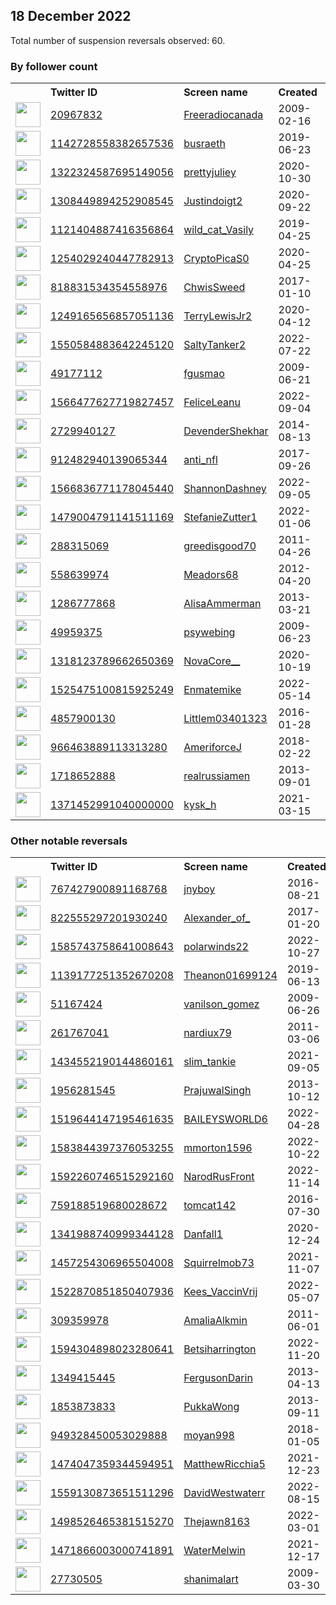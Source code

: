 
## 18 December 2022
Total number of suspension reversals observed: 60.

### By follower count
<table><tr><th></th><th align="left">Twitter ID</th><th align="left">Screen name</th>
<th align="left">Created</th><th align="left">Status</th><th align="left">Suspended</th><th align="left">Followers</th>
<tr><td><a href="https://pbs.twimg.com/profile_images/1603950340478570498/iOUImJ34_normal.jpg"><img src="https://pbs.twimg.com/profile_images/1603950340478570498/iOUImJ34_normal.jpg" width="40px" height="40px" align="center"/></a></td><td><a href="https://twitter.com/intent/user?user_id=20967832">20967832</a></td><td><a href="https://twitter.com/Freeradiocanada">Freeradiocanada</a></td><td>2009-02-16</td><td align="center"></td><td></td><td>50459</td></tr>
<tr><td><a href="https://pbs.twimg.com/profile_images/1576876450732441601/esr0-GCH_normal.png"><img src="https://pbs.twimg.com/profile_images/1576876450732441601/esr0-GCH_normal.png" width="40px" height="40px" align="center"/></a></td><td><a href="https://twitter.com/intent/user?user_id=1142728558382657536">1142728558382657536</a></td><td><a href="https://twitter.com/busraeth">busraeth</a></td><td>2019-06-23</td><td align="center"></td><td>2022-11-23</td><td>46354</td></tr>
<tr><td><a href="https://pbs.twimg.com/profile_images/1474356975257460786/OdKMgYgq_normal.jpg"><img src="https://pbs.twimg.com/profile_images/1474356975257460786/OdKMgYgq_normal.jpg" width="40px" height="40px" align="center"/></a></td><td><a href="https://twitter.com/intent/user?user_id=1322324587695149056">1322324587695149056</a></td><td><a href="https://twitter.com/prettyjuliey">prettyjuliey</a></td><td>2020-10-30</td><td align="center"></td><td>2022-12-09</td><td>37717</td></tr>
<tr><td><a href="https://pbs.twimg.com/profile_images/1396189904976158723/sYbgNKD0_normal.jpg"><img src="https://pbs.twimg.com/profile_images/1396189904976158723/sYbgNKD0_normal.jpg" width="40px" height="40px" align="center"/></a></td><td><a href="https://twitter.com/intent/user?user_id=1308449894252908545">1308449894252908545</a></td><td><a href="https://twitter.com/Justindoigt2">Justindoigt2</a></td><td>2020-09-22</td><td align="center"></td><td></td><td>10442</td></tr>
<tr><td><a href="https://pbs.twimg.com/profile_images/1256684673058721798/W-L8UjQG_normal.jpg"><img src="https://pbs.twimg.com/profile_images/1256684673058721798/W-L8UjQG_normal.jpg" width="40px" height="40px" align="center"/></a></td><td><a href="https://twitter.com/intent/user?user_id=1121404887416356864">1121404887416356864</a></td><td><a href="https://twitter.com/wild_cat_Vasily">wild_cat_Vasily</a></td><td>2019-04-25</td><td align="center"></td><td></td><td>9085</td></tr>
<tr><td><a href="https://pbs.twimg.com/profile_images/1603532967686672388/Od8vjGzg_normal.jpg"><img src="https://pbs.twimg.com/profile_images/1603532967686672388/Od8vjGzg_normal.jpg" width="40px" height="40px" align="center"/></a></td><td><a href="https://twitter.com/intent/user?user_id=1254029240447782913">1254029240447782913</a></td><td><a href="https://twitter.com/CryptoPicaS0">CryptoPicaS0</a></td><td>2020-04-25</td><td align="center"></td><td>2022-12-13</td><td>4180</td></tr>
<tr><td><a href="https://pbs.twimg.com/profile_images/1379527362522587140/5UctadKr_normal.jpg"><img src="https://pbs.twimg.com/profile_images/1379527362522587140/5UctadKr_normal.jpg" width="40px" height="40px" align="center"/></a></td><td><a href="https://twitter.com/intent/user?user_id=818831534354558976">818831534354558976</a></td><td><a href="https://twitter.com/ChwisSweed">ChwisSweed</a></td><td>2017-01-10</td><td align="center">🔒</td><td>2022-10-15</td><td>2548</td></tr>
<tr><td><a href="https://pbs.twimg.com/profile_images/1506612792811409413/Va0vQaQo_normal.jpg"><img src="https://pbs.twimg.com/profile_images/1506612792811409413/Va0vQaQo_normal.jpg" width="40px" height="40px" align="center"/></a></td><td><a href="https://twitter.com/intent/user?user_id=1249165656857051136">1249165656857051136</a></td><td><a href="https://twitter.com/TerryLewisJr2">TerryLewisJr2</a></td><td>2020-04-12</td><td align="center"></td><td>2022-10-21</td><td>1072</td></tr>
<tr><td><a href="https://pbs.twimg.com/profile_images/1587171267957952513/L-ftHMbE_normal.jpg"><img src="https://pbs.twimg.com/profile_images/1587171267957952513/L-ftHMbE_normal.jpg" width="40px" height="40px" align="center"/></a></td><td><a href="https://twitter.com/intent/user?user_id=1550584883642245120">1550584883642245120</a></td><td><a href="https://twitter.com/SaltyTanker2">SaltyTanker2</a></td><td>2022-07-22</td><td align="center"></td><td>2022-11-27</td><td>1072</td></tr>
<tr><td><a href="https://pbs.twimg.com/profile_images/1431348785624535044/mcE3ztFu_normal.jpg"><img src="https://pbs.twimg.com/profile_images/1431348785624535044/mcE3ztFu_normal.jpg" width="40px" height="40px" align="center"/></a></td><td><a href="https://twitter.com/intent/user?user_id=49177112">49177112</a></td><td><a href="https://twitter.com/fgusmao">fgusmao</a></td><td>2009-06-21</td><td align="center"></td><td>2022-12-11</td><td>1049</td></tr>
<tr><td><a href="https://pbs.twimg.com/profile_images/1600320399547432960/7BctjeTR_normal.jpg"><img src="https://pbs.twimg.com/profile_images/1600320399547432960/7BctjeTR_normal.jpg" width="40px" height="40px" align="center"/></a></td><td><a href="https://twitter.com/intent/user?user_id=1566477627719827457">1566477627719827457</a></td><td><a href="https://twitter.com/FeliceLeanu">FeliceLeanu</a></td><td>2022-09-04</td><td align="center"></td><td>2022-12-09</td><td>878</td></tr>
<tr><td><a href="https://pbs.twimg.com/profile_images/1187738283247390724/RlV84xFu_normal.jpg"><img src="https://pbs.twimg.com/profile_images/1187738283247390724/RlV84xFu_normal.jpg" width="40px" height="40px" align="center"/></a></td><td><a href="https://twitter.com/intent/user?user_id=2729940127">2729940127</a></td><td><a href="https://twitter.com/DevenderShekhar">DevenderShekhar</a></td><td>2014-08-13</td><td align="center"></td><td>2022-07-23</td><td>616</td></tr>
<tr><td><a href="https://pbs.twimg.com/profile_images/1519314292079800320/_LbjxocE_normal.jpg"><img src="https://pbs.twimg.com/profile_images/1519314292079800320/_LbjxocE_normal.jpg" width="40px" height="40px" align="center"/></a></td><td><a href="https://twitter.com/intent/user?user_id=912482940139065344">912482940139065344</a></td><td><a href="https://twitter.com/anti_nfl">anti_nfl</a></td><td>2017-09-26</td><td align="center"></td><td>2022-08-05</td><td>546</td></tr>
<tr><td><a href="https://abs.twimg.com/sticky/default_profile_images/default_profile_normal.png"><img src="https://abs.twimg.com/sticky/default_profile_images/default_profile_normal.png" width="40px" height="40px" align="center"/></a></td><td><a href="https://twitter.com/intent/user?user_id=1566836771178045440">1566836771178045440</a></td><td><a href="https://twitter.com/ShannonDashney">ShannonDashney</a></td><td>2022-09-05</td><td align="center"></td><td>2022-12-16</td><td>518</td></tr>
<tr><td><a href="https://pbs.twimg.com/profile_images/1604359569886646272/Q6IOAwtx_normal.jpg"><img src="https://pbs.twimg.com/profile_images/1604359569886646272/Q6IOAwtx_normal.jpg" width="40px" height="40px" align="center"/></a></td><td><a href="https://twitter.com/intent/user?user_id=1479004791141511169">1479004791141511169</a></td><td><a href="https://twitter.com/StefanieZutter1">StefanieZutter1</a></td><td>2022-01-06</td><td align="center"></td><td>2022-12-13</td><td>423</td></tr>
<tr><td><a href="https://pbs.twimg.com/profile_images/1326611084/35745_410308888483_806448483_4241856_1164772_n_normal.jpg"><img src="https://pbs.twimg.com/profile_images/1326611084/35745_410308888483_806448483_4241856_1164772_n_normal.jpg" width="40px" height="40px" align="center"/></a></td><td><a href="https://twitter.com/intent/user?user_id=288315069">288315069</a></td><td><a href="https://twitter.com/greedisgood70">greedisgood70</a></td><td>2011-04-26</td><td align="center"></td><td>2022-11-16</td><td>386</td></tr>
<tr><td><a href="https://pbs.twimg.com/profile_images/1604161896868990977/_yAuDKOt_normal.jpg"><img src="https://pbs.twimg.com/profile_images/1604161896868990977/_yAuDKOt_normal.jpg" width="40px" height="40px" align="center"/></a></td><td><a href="https://twitter.com/intent/user?user_id=558639974">558639974</a></td><td><a href="https://twitter.com/Meadors68">Meadors68</a></td><td>2012-04-20</td><td align="center"></td><td></td><td>378</td></tr>
<tr><td><a href="https://abs.twimg.com/sticky/default_profile_images/default_profile_normal.png"><img src="https://abs.twimg.com/sticky/default_profile_images/default_profile_normal.png" width="40px" height="40px" align="center"/></a></td><td><a href="https://twitter.com/intent/user?user_id=1286777868">1286777868</a></td><td><a href="https://twitter.com/AlisaAmmerman">AlisaAmmerman</a></td><td>2013-03-21</td><td align="center"></td><td></td><td>345</td></tr>
<tr><td><a href="https://pbs.twimg.com/profile_images/1347759618714382337/37HzqfRW_normal.jpg"><img src="https://pbs.twimg.com/profile_images/1347759618714382337/37HzqfRW_normal.jpg" width="40px" height="40px" align="center"/></a></td><td><a href="https://twitter.com/intent/user?user_id=49959375">49959375</a></td><td><a href="https://twitter.com/psywebing">psywebing</a></td><td>2009-06-23</td><td align="center"></td><td>2022-10-19</td><td>256</td></tr>
<tr><td><a href="https://pbs.twimg.com/profile_images/1597658883698221056/KXw83_AK_normal.jpg"><img src="https://pbs.twimg.com/profile_images/1597658883698221056/KXw83_AK_normal.jpg" width="40px" height="40px" align="center"/></a></td><td><a href="https://twitter.com/intent/user?user_id=1318123789662650369">1318123789662650369</a></td><td><a href="https://twitter.com/NovaCore__">NovaCore__</a></td><td>2020-10-19</td><td align="center"></td><td>2022-12-11</td><td>255</td></tr>
<tr><td><a href="https://pbs.twimg.com/profile_images/1525475899440775169/R9DJMFOo_normal.jpg"><img src="https://pbs.twimg.com/profile_images/1525475899440775169/R9DJMFOo_normal.jpg" width="40px" height="40px" align="center"/></a></td><td><a href="https://twitter.com/intent/user?user_id=1525475100815925249">1525475100815925249</a></td><td><a href="https://twitter.com/Enmatemike">Enmatemike</a></td><td>2022-05-14</td><td align="center"></td><td>2022-10-29</td><td>242</td></tr>
<tr><td><a href="https://abs.twimg.com/sticky/default_profile_images/default_profile_normal.png"><img src="https://abs.twimg.com/sticky/default_profile_images/default_profile_normal.png" width="40px" height="40px" align="center"/></a></td><td><a href="https://twitter.com/intent/user?user_id=4857900130">4857900130</a></td><td><a href="https://twitter.com/Littlem03401323">Littlem03401323</a></td><td>2016-01-28</td><td align="center"></td><td></td><td>239</td></tr>
<tr><td><a href="https://pbs.twimg.com/profile_images/1309675282845097985/4xqfySxf_normal.jpg"><img src="https://pbs.twimg.com/profile_images/1309675282845097985/4xqfySxf_normal.jpg" width="40px" height="40px" align="center"/></a></td><td><a href="https://twitter.com/intent/user?user_id=966463889113313280">966463889113313280</a></td><td><a href="https://twitter.com/AmeriforceJ">AmeriforceJ</a></td><td>2018-02-22</td><td align="center"></td><td></td><td>230</td></tr>
<tr><td><a href="https://pbs.twimg.com/profile_images/1522214803112022026/ATxcKDSD_normal.jpg"><img src="https://pbs.twimg.com/profile_images/1522214803112022026/ATxcKDSD_normal.jpg" width="40px" height="40px" align="center"/></a></td><td><a href="https://twitter.com/intent/user?user_id=1718652888">1718652888</a></td><td><a href="https://twitter.com/realrussiamen">realrussiamen</a></td><td>2013-09-01</td><td align="center"></td><td>2022-09-16</td><td>210</td></tr>
<tr><td><a href="https://pbs.twimg.com/profile_images/1583409957382373376/_3mFKdRW_normal.jpg"><img src="https://pbs.twimg.com/profile_images/1583409957382373376/_3mFKdRW_normal.jpg" width="40px" height="40px" align="center"/></a></td><td><a href="https://twitter.com/intent/user?user_id=1371452991040000000">1371452991040000000</a></td><td><a href="https://twitter.com/kysk_h">kysk_h</a></td><td>2021-03-15</td><td align="center"></td><td>2022-12-13</td><td>194</td></tr>
</table>

### Other notable reversals
<table><tr><th></th><th align="left">Twitter ID</th><th align="left">Screen name</th>
<th align="left">Created</th><th align="left">Status</th><th align="left">Suspended</th><th align="left">Followers</th>
<tr><td><a href="https://pbs.twimg.com/profile_images/1478188274111889416/WFAf19A-_normal.jpg"><img src="https://pbs.twimg.com/profile_images/1478188274111889416/WFAf19A-_normal.jpg" width="40px" height="40px" align="center"/></a></td><td><a href="https://twitter.com/intent/user?user_id=767427900891168768">767427900891168768</a></td><td><a href="https://twitter.com/jnyboy">jnyboy</a></td><td>2016-08-21</td><td align="center"></td><td>2022-12-03</td><td>124</td></tr>
<tr><td><a href="https://pbs.twimg.com/profile_images/1071437998548574208/TlU-NPLL_normal.jpg"><img src="https://pbs.twimg.com/profile_images/1071437998548574208/TlU-NPLL_normal.jpg" width="40px" height="40px" align="center"/></a></td><td><a href="https://twitter.com/intent/user?user_id=822555297201930240">822555297201930240</a></td><td><a href="https://twitter.com/Alexander_of_">Alexander_of_</a></td><td>2017-01-20</td><td align="center"></td><td>2022-12-05</td><td>121</td></tr>
<tr><td><a href="https://pbs.twimg.com/profile_images/1585744281989517312/OUAwmXeB_normal.jpg"><img src="https://pbs.twimg.com/profile_images/1585744281989517312/OUAwmXeB_normal.jpg" width="40px" height="40px" align="center"/></a></td><td><a href="https://twitter.com/intent/user?user_id=1585743758641008643">1585743758641008643</a></td><td><a href="https://twitter.com/polarwinds22">polarwinds22</a></td><td>2022-10-27</td><td align="center"></td><td>2022-12-01</td><td>98</td></tr>
<tr><td><a href="https://pbs.twimg.com/profile_images/1341434413725306880/ubASUAmT_normal.jpg"><img src="https://pbs.twimg.com/profile_images/1341434413725306880/ubASUAmT_normal.jpg" width="40px" height="40px" align="center"/></a></td><td><a href="https://twitter.com/intent/user?user_id=1139177251352670208">1139177251352670208</a></td><td><a href="https://twitter.com/Theanon01699124">Theanon01699124</a></td><td>2019-06-13</td><td align="center"></td><td>2022-12-13</td><td>133</td></tr>
<tr><td><a href="https://pbs.twimg.com/profile_images/1583959012646834176/Ci0qT8bR_normal.jpg"><img src="https://pbs.twimg.com/profile_images/1583959012646834176/Ci0qT8bR_normal.jpg" width="40px" height="40px" align="center"/></a></td><td><a href="https://twitter.com/intent/user?user_id=51167424">51167424</a></td><td><a href="https://twitter.com/vanilson_gomez">vanilson_gomez</a></td><td>2009-06-26</td><td align="center"></td><td>2022-12-05</td><td>148</td></tr>
<tr><td><a href="https://pbs.twimg.com/profile_images/1478174580/IMG_7682__1024x683__normal.jpg"><img src="https://pbs.twimg.com/profile_images/1478174580/IMG_7682__1024x683__normal.jpg" width="40px" height="40px" align="center"/></a></td><td><a href="https://twitter.com/intent/user?user_id=261767041">261767041</a></td><td><a href="https://twitter.com/nardiux79">nardiux79</a></td><td>2011-03-06</td><td align="center">🔒</td><td>2022-11-30</td><td>36</td></tr>
<tr><td><a href="https://pbs.twimg.com/profile_images/1553392621036474368/qNLIxPSj_normal.jpg"><img src="https://pbs.twimg.com/profile_images/1553392621036474368/qNLIxPSj_normal.jpg" width="40px" height="40px" align="center"/></a></td><td><a href="https://twitter.com/intent/user?user_id=1434552190144860161">1434552190144860161</a></td><td><a href="https://twitter.com/slim_tankie">slim_tankie</a></td><td>2021-09-05</td><td align="center"></td><td>2022-12-12</td><td>173</td></tr>
<tr><td><a href="https://pbs.twimg.com/profile_images/1597587970051145731/Kntdp5RT_normal.jpg"><img src="https://pbs.twimg.com/profile_images/1597587970051145731/Kntdp5RT_normal.jpg" width="40px" height="40px" align="center"/></a></td><td><a href="https://twitter.com/intent/user?user_id=1956281545">1956281545</a></td><td><a href="https://twitter.com/PrajuwalSingh">PrajuwalSingh</a></td><td>2013-10-12</td><td align="center"></td><td>2022-12-03</td><td>2</td></tr>
<tr><td><a href="https://pbs.twimg.com/profile_images/1601034289067528193/3yVmmJCJ_normal.jpg"><img src="https://pbs.twimg.com/profile_images/1601034289067528193/3yVmmJCJ_normal.jpg" width="40px" height="40px" align="center"/></a></td><td><a href="https://twitter.com/intent/user?user_id=1519644147195461635">1519644147195461635</a></td><td><a href="https://twitter.com/BAILEYSWORLD6">BAILEYSWORLD6</a></td><td>2022-04-28</td><td align="center"></td><td>2022-12-13</td><td>132</td></tr>
<tr><td><a href="https://pbs.twimg.com/profile_images/1591199141530685442/KK46TRFd_normal.jpg"><img src="https://pbs.twimg.com/profile_images/1591199141530685442/KK46TRFd_normal.jpg" width="40px" height="40px" align="center"/></a></td><td><a href="https://twitter.com/intent/user?user_id=1583844397376053255">1583844397376053255</a></td><td><a href="https://twitter.com/mmorton1596">mmorton1596</a></td><td>2022-10-22</td><td align="center"></td><td>2022-12-16</td><td>85</td></tr>
<tr><td><a href="https://pbs.twimg.com/profile_images/1596447989723287552/bPvHm17C_normal.jpg"><img src="https://pbs.twimg.com/profile_images/1596447989723287552/bPvHm17C_normal.jpg" width="40px" height="40px" align="center"/></a></td><td><a href="https://twitter.com/intent/user?user_id=1592260746515292160">1592260746515292160</a></td><td><a href="https://twitter.com/NarodRusFront">NarodRusFront</a></td><td>2022-11-14</td><td align="center"></td><td>2022-12-16</td><td>36</td></tr>
<tr><td><a href="https://pbs.twimg.com/profile_images/759238388708937729/v9XYo524_normal.jpg"><img src="https://pbs.twimg.com/profile_images/759238388708937729/v9XYo524_normal.jpg" width="40px" height="40px" align="center"/></a></td><td><a href="https://twitter.com/intent/user?user_id=759188519680028672">759188519680028672</a></td><td><a href="https://twitter.com/tomcat142">tomcat142</a></td><td>2016-07-30</td><td align="center"></td><td>2022-12-14</td><td>5</td></tr>
<tr><td><a href="https://pbs.twimg.com/profile_images/1586100558024396806/olNxoN3A_normal.jpg"><img src="https://pbs.twimg.com/profile_images/1586100558024396806/olNxoN3A_normal.jpg" width="40px" height="40px" align="center"/></a></td><td><a href="https://twitter.com/intent/user?user_id=1341988740999344128">1341988740999344128</a></td><td><a href="https://twitter.com/Danfall1">Danfall1</a></td><td>2020-12-24</td><td align="center"></td><td>2022-12-04</td><td>6</td></tr>
<tr><td><a href="https://pbs.twimg.com/profile_images/1457254399244480515/RVF3qQyF_normal.jpg"><img src="https://pbs.twimg.com/profile_images/1457254399244480515/RVF3qQyF_normal.jpg" width="40px" height="40px" align="center"/></a></td><td><a href="https://twitter.com/intent/user?user_id=1457254306965504008">1457254306965504008</a></td><td><a href="https://twitter.com/Squirrelmob73">Squirrelmob73</a></td><td>2021-11-07</td><td align="center"></td><td>2022-09-27</td><td>13</td></tr>
<tr><td><a href="https://pbs.twimg.com/profile_images/1567060456170262528/pMKFx5CT_normal.jpg"><img src="https://pbs.twimg.com/profile_images/1567060456170262528/pMKFx5CT_normal.jpg" width="40px" height="40px" align="center"/></a></td><td><a href="https://twitter.com/intent/user?user_id=1522870851850407936">1522870851850407936</a></td><td><a href="https://twitter.com/Kees_VaccinVrij">Kees_VaccinVrij</a></td><td>2022-05-07</td><td align="center"></td><td>2022-12-03</td><td>41</td></tr>
<tr><td><a href="https://pbs.twimg.com/profile_images/1355492662355369984/fMxLP5DE_normal.jpg"><img src="https://pbs.twimg.com/profile_images/1355492662355369984/fMxLP5DE_normal.jpg" width="40px" height="40px" align="center"/></a></td><td><a href="https://twitter.com/intent/user?user_id=309359978">309359978</a></td><td><a href="https://twitter.com/AmaliaAlkmin">AmaliaAlkmin</a></td><td>2011-06-01</td><td align="center"></td><td>2022-12-02</td><td>107</td></tr>
<tr><td><a href="https://pbs.twimg.com/profile_images/1594305821944471553/DPf0T71Y_normal.jpg"><img src="https://pbs.twimg.com/profile_images/1594305821944471553/DPf0T71Y_normal.jpg" width="40px" height="40px" align="center"/></a></td><td><a href="https://twitter.com/intent/user?user_id=1594304898023280641">1594304898023280641</a></td><td><a href="https://twitter.com/Betsiharrington">Betsiharrington</a></td><td>2022-11-20</td><td align="center"></td><td>2022-12-14</td><td>47</td></tr>
<tr><td><a href="https://pbs.twimg.com/profile_images/1247521831743115264/faoF5_jd_normal.jpg"><img src="https://pbs.twimg.com/profile_images/1247521831743115264/faoF5_jd_normal.jpg" width="40px" height="40px" align="center"/></a></td><td><a href="https://twitter.com/intent/user?user_id=1349415445">1349415445</a></td><td><a href="https://twitter.com/FergusonDarin">FergusonDarin</a></td><td>2013-04-13</td><td align="center"></td><td>2022-12-05</td><td>41</td></tr>
<tr><td><a href="https://pbs.twimg.com/profile_images/1412159407308230658/UvnI360a_normal.jpg"><img src="https://pbs.twimg.com/profile_images/1412159407308230658/UvnI360a_normal.jpg" width="40px" height="40px" align="center"/></a></td><td><a href="https://twitter.com/intent/user?user_id=1853873833">1853873833</a></td><td><a href="https://twitter.com/PukkaWong">PukkaWong</a></td><td>2013-09-11</td><td align="center"></td><td>2022-12-05</td><td>11</td></tr>
<tr><td><a href="https://abs.twimg.com/sticky/default_profile_images/default_profile_normal.png"><img src="https://abs.twimg.com/sticky/default_profile_images/default_profile_normal.png" width="40px" height="40px" align="center"/></a></td><td><a href="https://twitter.com/intent/user?user_id=949328450053029888">949328450053029888</a></td><td><a href="https://twitter.com/moyan998">moyan998</a></td><td>2018-01-05</td><td align="center"></td><td>2022-11-16</td><td>4</td></tr>
<tr><td><a href="https://pbs.twimg.com/profile_images/1516601765709426691/7zk8jado_normal.jpg"><img src="https://pbs.twimg.com/profile_images/1516601765709426691/7zk8jado_normal.jpg" width="40px" height="40px" align="center"/></a></td><td><a href="https://twitter.com/intent/user?user_id=1474047359344594951">1474047359344594951</a></td><td><a href="https://twitter.com/MatthewRicchia5">MatthewRicchia5</a></td><td>2021-12-23</td><td align="center"></td><td>2022-10-06</td><td>19</td></tr>
<tr><td><a href="https://pbs.twimg.com/profile_images/1559131254850818048/t5s69Etl_normal.png"><img src="https://pbs.twimg.com/profile_images/1559131254850818048/t5s69Etl_normal.png" width="40px" height="40px" align="center"/></a></td><td><a href="https://twitter.com/intent/user?user_id=1559130873651511296">1559130873651511296</a></td><td><a href="https://twitter.com/DavidWestwaterr">DavidWestwaterr</a></td><td>2022-08-15</td><td align="center"></td><td>2022-11-19</td><td>14</td></tr>
<tr><td><a href="https://pbs.twimg.com/profile_images/1507860451106955269/EGOtwbP1_normal.jpg"><img src="https://pbs.twimg.com/profile_images/1507860451106955269/EGOtwbP1_normal.jpg" width="40px" height="40px" align="center"/></a></td><td><a href="https://twitter.com/intent/user?user_id=1498526465381515270">1498526465381515270</a></td><td><a href="https://twitter.com/Thejawn8163">Thejawn8163</a></td><td>2022-03-01</td><td align="center"></td><td>2022-04-17</td><td>80</td></tr>
<tr><td><a href="https://pbs.twimg.com/profile_images/1523984669661745153/l9-ubeWW_normal.png"><img src="https://pbs.twimg.com/profile_images/1523984669661745153/l9-ubeWW_normal.png" width="40px" height="40px" align="center"/></a></td><td><a href="https://twitter.com/intent/user?user_id=1471866003000741891">1471866003000741891</a></td><td><a href="https://twitter.com/WaterMelwin">WaterMelwin</a></td><td>2021-12-17</td><td align="center"></td><td>2022-11-12</td><td>92</td></tr>
<tr><td><a href="https://pbs.twimg.com/profile_images/2168174920/tw_6008981_1335471532_normal.jpg"><img src="https://pbs.twimg.com/profile_images/2168174920/tw_6008981_1335471532_normal.jpg" width="40px" height="40px" align="center"/></a></td><td><a href="https://twitter.com/intent/user?user_id=27730505">27730505</a></td><td><a href="https://twitter.com/shanimalart">shanimalart</a></td><td>2009-03-30</td><td align="center"></td><td>2022-09-17</td><td>54</td></tr>
</table>
